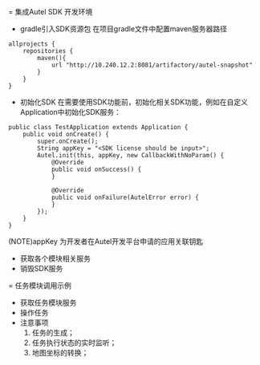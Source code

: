 = 集成Autel SDK 开发环境
* gradle引入SDK资源包
在项目gradle文件中配置maven服务器路径
```
allprojects {
    repositories {
        maven(){
            url "http://10.240.12.2:8081/artifactory/autel-snapshot"
        }
    }
}
```
* 初始化SDK
在需要使用SDK功能前，初始化相关SDK功能，例如在自定义Application中初始化SDK服务：
```
public class TestApplication extends Application {
    public void onCreate() {
        super.onCreate();
        String appKey = "<SDK license should be input>";
        Autel.init(this, appKey, new CallbackWithNoParam() {
            @Override
            public void onSuccess() {
            }

            @Override
            public void onFailure(AutelError error) {
            }
        });
    }
}
```

(NOTE)appKey 为开发者在Autel开发平台申请的应用关联钥匙

* 获取各个模块相关服务
* 销毁SDK服务

= 任务模块调用示例
- 获取任务模块服务
- 操作任务
- 注意事项 
  1. 任务的生成；
  2. 任务执行状态的实时监听；
  3. 地图坐标的转换；

